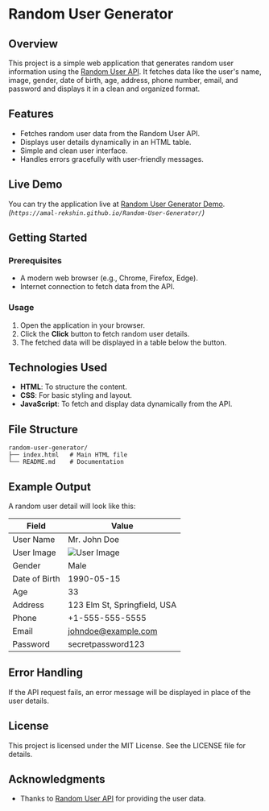 # Random User Generator

## Overview
This project is a simple web application that generates random user information using the [Random User API](https://randomuser.me/). It fetches data like the user's name, image, gender, date of birth, age, address, phone number, email, and password and displays it in a clean and organized format.

## Features
- Fetches random user data from the Random User API.
- Displays user details dynamically in an HTML table.
- Simple and clean user interface.
- Handles errors gracefully with user-friendly messages.

## Live Demo
You can try the application live at [Random User Generator Demo](#). *(`https://amal-rekshin.github.io/Random-User-Generator/`)*

## Getting Started

### Prerequisites
- A modern web browser (e.g., Chrome, Firefox, Edge).
- Internet connection to fetch data from the API.

### Usage
1. Open the application in your browser.
2. Click the **Click** button to fetch random user details.
3. The fetched data will be displayed in a table below the button.

## Technologies Used
- **HTML**: To structure the content.
- **CSS**: For basic styling and layout.
- **JavaScript**: To fetch and display data dynamically from the API.

## File Structure
```
random-user-generator/
├── index.html   # Main HTML file
└── README.md    # Documentation
```

## Example Output
A random user detail will look like this:

| Field       | Value                          |
|-------------|--------------------------------|
| User Name   | Mr. John Doe                  |
| User Image  | ![User Image](user_image_url) |
| Gender      | Male                          |
| Date of Birth | 1990-05-15                   |
| Age         | 33                            |
| Address     | 123 Elm St, Springfield, USA |
| Phone       | +1-555-555-5555              |
| Email       | johndoe@example.com          |
| Password    | secretpassword123            |

## Error Handling
If the API request fails, an error message will be displayed in place of the user details.

## License
This project is licensed under the MIT License. See the LICENSE file for details.

## Acknowledgments
- Thanks to [Random User API](https://randomuser.me/) for providing the user data.

